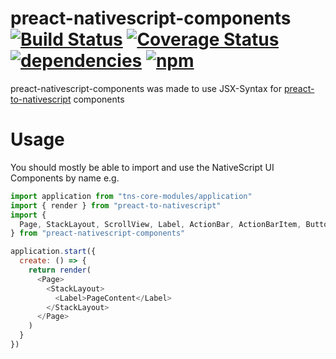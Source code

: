 # preact-nativescript-components[![Build Status](https://travis-ci.org/Hizoul/preact-nativescript-components.svg?branch=master)](https://travis-ci.org/Hizoul/preact-nativescript-components) [![Coverage Status](https://coveralls.io/repos/github/Hizoul/preact-nativescript-components/badge.svg?branch=master)](https://coveralls.io/github/Hizoul/preact-nativescript-components?branch=master) [![dependencies](https://david-dm.org/Hizoul/preact-nativescript-components.png)](https://david-dm.org/Hizoul/preact-nativescript-components) [![npm](https://img.shields.io/npm/v/preact-nativescript-components.svg)](https://www.npmjs.com/package/preact-nativescript-components)

preact-nativescript-components was made to use JSX-Syntax for [preact-to-nativescript](https://github.com/Hizoul/preact-to-nativescript) components


# Usage
You should mostly be able to import and use the NativeScript UI Components by name e.g.

```javascript
import application from "tns-core-modules/application"
import { render } from "preact-to-nativescript"
import {
  Page, StackLayout, ScrollView, Label, ActionBar, ActionBarItem, Button
} from "preact-nativescript-components"

application.start({
  create: () => {
    return render(
      <Page>
        <StackLayout>
          <Label>PageContent</Label>
        </StackLayout>
      </Page>
    )
  }
})
```